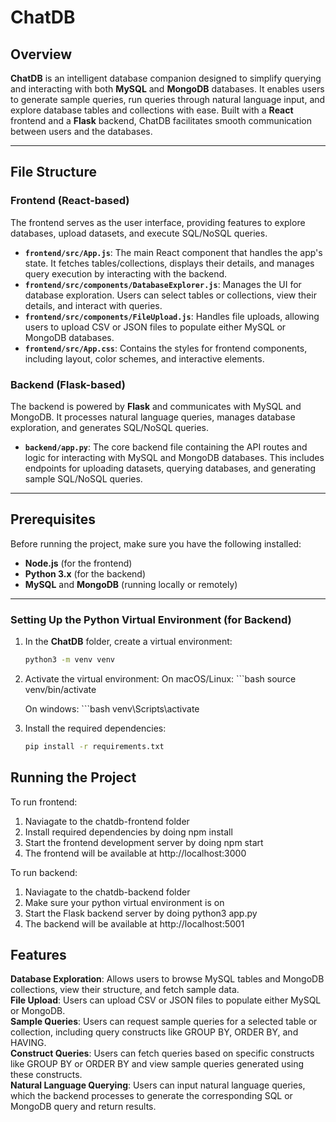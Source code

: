 # ChatDB

## Overview

**ChatDB** is an intelligent database companion designed to simplify querying and interacting with both **MySQL** and **MongoDB** databases. It enables users to generate sample queries, run queries through natural language input, and explore database tables and collections with ease. Built with a **React** frontend and a **Flask** backend, ChatDB facilitates smooth communication between users and the databases.

---

## File Structure

### **Frontend** (React-based)

The frontend serves as the user interface, providing features to explore databases, upload datasets, and execute SQL/NoSQL queries.

- **`frontend/src/App.js`**: The main React component that handles the app's state. It fetches tables/collections, displays their details, and manages query execution by interacting with the backend.
- **`frontend/src/components/DatabaseExplorer.js`**: Manages the UI for database exploration. Users can select tables or collections, view their details, and interact with queries.
- **`frontend/src/components/FileUpload.js`**: Handles file uploads, allowing users to upload CSV or JSON files to populate either MySQL or MongoDB databases.
- **`frontend/src/App.css`**: Contains the styles for frontend components, including layout, color schemes, and interactive elements.

### **Backend** (Flask-based)

The backend is powered by **Flask** and communicates with MySQL and MongoDB. It processes natural language queries, manages database exploration, and generates SQL/NoSQL queries.

- **`backend/app.py`**: The core backend file containing the API routes and logic for interacting with MySQL and MongoDB databases. This includes endpoints for uploading datasets, querying databases, and generating sample SQL/NoSQL queries.

---

## Prerequisites

Before running the project, make sure you have the following installed:

- **Node.js** (for the frontend)
- **Python 3.x** (for the backend)
- **MySQL** and **MongoDB** (running locally or remotely)

---


### Setting Up the Python Virtual Environment (for Backend)

1. In the **ChatDB** folder, create a virtual environment:
   ```bash
   python3 -m venv venv

2. Activate the virtual environment:
    On macOS/Linux:
        ```bash
        source venv/bin/activate
    
    On windows: 
        ```bash
        venv\Scripts\activate
    
3. Install the required dependencies:
    ```bash
    pip install -r requirements.txt


## Running the Project

To run frontend:

1) Naviagate to the chatdb-frontend folder
2) Install required dependencies by doing npm install 
3) Start the frontend development server by doing npm start
4) The frontend will be available at http://localhost:3000 

To run backend: 

1) Naviagate to the chatdb-backend folder 
2) Make sure your python virtual environment is on 
3) Start the Flask backend server by doing python3 app.py 
4) The backend will be available at http://localhost:5001

## Features
**Database Exploration**: Allows users to browse MySQL tables and MongoDB collections, view their structure, and fetch sample data.  
**File Upload**: Users can upload CSV or JSON files to populate either MySQL or MongoDB.  
**Sample Queries**: Users can request sample queries for a selected table or collection, including query constructs like GROUP BY, ORDER BY, and HAVING.  
**Construct Queries**: Users can fetch queries based on specific constructs like GROUP BY or ORDER BY and view sample queries generated using these constructs.  
**Natural Language Querying**: Users can input natural language queries, which the backend processes to generate the corresponding SQL or MongoDB query and return results.

